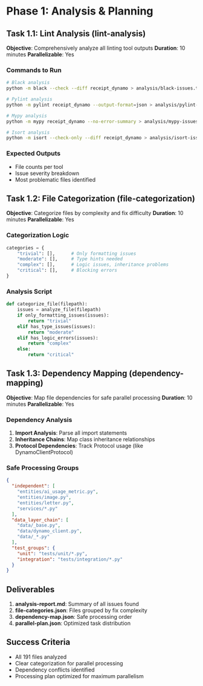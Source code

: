 # Phase 1: Analysis & Planning

## Task 1.1: Lint Analysis (lint-analysis)

**Objective**: Comprehensively analyze all linting tool outputs
**Duration**: 10 minutes
**Parallelizable**: Yes

### Commands to Run
```bash
# Black analysis
python -m black --check --diff receipt_dynamo > analysis/black-issues.txt

# Pylint analysis
python -m pylint receipt_dynamo --output-format=json > analysis/pylint-issues.json

# Mypy analysis
python -m mypy receipt_dynamo --no-error-summary > analysis/mypy-issues.txt

# Isort analysis
python -m isort --check-only --diff receipt_dynamo > analysis/isort-issues.txt
```

### Expected Outputs
- File counts per tool
- Issue severity breakdown
- Most problematic files identified

## Task 1.2: File Categorization (file-categorization)

**Objective**: Categorize files by complexity and fix difficulty
**Duration**: 10 minutes
**Parallelizable**: Yes

### Categorization Logic
```python
categories = {
    "trivial": [],      # Only formatting issues
    "moderate": [],     # Type hints needed
    "complex": [],      # Logic issues, inheritance problems
    "critical": [],     # Blocking errors
}
```

### Analysis Script
```python
def categorize_file(filepath):
    issues = analyze_file(filepath)
    if only_formatting_issues(issues):
        return "trivial"
    elif has_type_issues(issues):
        return "moderate"
    elif has_logic_errors(issues):
        return "complex"
    else:
        return "critical"
```

## Task 1.3: Dependency Mapping (dependency-mapping)

**Objective**: Map file dependencies for safe parallel processing
**Duration**: 10 minutes
**Parallelizable**: Yes

### Dependency Analysis
1. **Import Analysis**: Parse all import statements
2. **Inheritance Chains**: Map class inheritance relationships
3. **Protocol Dependencies**: Track Protocol usage (like DynamoClientProtocol)

### Safe Processing Groups
```json
{
  "independent": [
    "entities/ai_usage_metric.py",
    "entities/image.py",
    "entities/letter.py",
    "services/*.py"
  ],
  "data_layer_chain": [
    "data/_base.py",
    "data/dynamo_client.py",
    "data/_*.py"
  ],
  "test_groups": {
    "unit": "tests/unit/*.py",
    "integration": "tests/integration/*.py"
  }
}
```

## Deliverables

1. **analysis-report.md**: Summary of all issues found
2. **file-categories.json**: Files grouped by fix complexity
3. **dependency-map.json**: Safe processing order
4. **parallel-plan.json**: Optimized task distribution

## Success Criteria

- All 191 files analyzed
- Clear categorization for parallel processing
- Dependency conflicts identified
- Processing plan optimized for maximum parallelism
